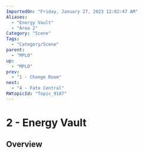 ```yaml
---
ImportedOn: "Friday, January 27, 2023 12:02:47 AM"
Aliases:
  - "Energy Vault"
  - "Area 2"
Category: "Scene"
Tags:
  - "Category/Scene"
parent:
  - "MPLO"
up:
  - "MPLO"
prev:
  - "1 - Change Room"
next:
  - "4 - Fate Central"
RWtopicId: "Topic_9187"
---
```

# 2 - Energy Vault
## Overview
